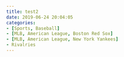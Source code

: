 ```yaml
---
title: test2
date: 2019-06-24 20:04:05
categories:
- [Sports, Baseball]
- [MLB, American League, Boston Red Sox]
- [MLB, American League, New York Yankees]
- Rivalries
---
```

